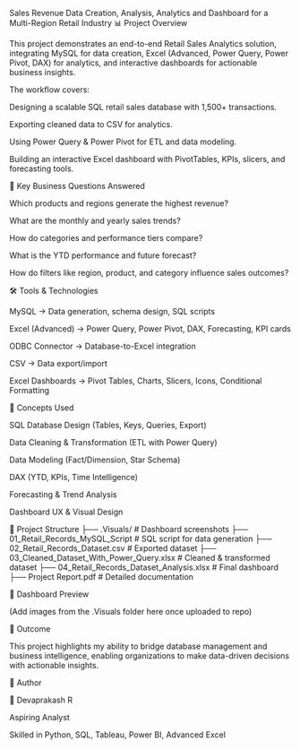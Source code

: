 Sales Revenue Data Creation, Analysis, Analytics and Dashboard for a Multi-Region Retail Industry
📊 Project Overview

This project demonstrates an end-to-end Retail Sales Analytics solution, integrating MySQL for data creation, Excel (Advanced, Power Query, Power Pivot, DAX) for analytics, and interactive dashboards for actionable business insights.

The workflow covers:

Designing a scalable SQL retail sales database with 1,500+ transactions.

Exporting cleaned data to CSV for analytics.

Using Power Query & Power Pivot for ETL and data modeling.

Building an interactive Excel dashboard with PivotTables, KPIs, slicers, and forecasting tools.

🚀 Key Business Questions Answered

Which products and regions generate the highest revenue?

What are the monthly and yearly sales trends?

How do categories and performance tiers compare?

What is the YTD performance and future forecast?

How do filters like region, product, and category influence sales outcomes?

🛠 Tools & Technologies

MySQL → Data generation, schema design, SQL scripts

Excel (Advanced) → Power Query, Power Pivot, DAX, Forecasting, KPI cards

ODBC Connector → Database-to-Excel integration

CSV → Data export/import

Excel Dashboards → Pivot Tables, Charts, Slicers, Icons, Conditional Formatting

🧩 Concepts Used

SQL Database Design (Tables, Keys, Queries, Export)

Data Cleaning & Transformation (ETL with Power Query)

Data Modeling (Fact/Dimension, Star Schema)

DAX (YTD, KPIs, Time Intelligence)

Forecasting & Trend Analysis

Dashboard UX & Visual Design

📂 Project Structure
├── .Visuals/                        # Dashboard screenshots
├── 01_Retail_Records_MySQL_Script   # SQL script for data generation
├── 02_Retail_Records_Dataset.csv    # Exported dataset
├── 03_Cleaned_Dataset_With_Power_Query.xlsx # Cleaned & transformed dataset
├── 04_Retail_Records_Dataset_Analysis.xlsx  # Final dashboard
├── Project Report.pdf                # Detailed documentation

📸 Dashboard Preview

(Add images from the .Visuals folder here once uploaded to repo)

🎯 Outcome

This project highlights my ability to bridge database management and business intelligence, enabling organizations to make data-driven decisions with actionable insights.

📜 Author

👤 Devaprakash R

Aspiring Analyst

Skilled in Python, SQL, Tableau, Power BI, Advanced Excel